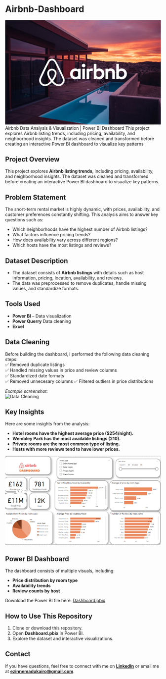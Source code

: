 # Airbnb-Dashboard
![AirBnb](image-airbnb.jpg) 
 Airbnb Data Analysis &amp; Visualization | Power BI Dashboard This project explores Airbnb listing trends, including pricing, availability, and neighborhood insights. The dataset was cleaned and transformed before creating an interactive Power BI dashboard to visualize key patterns

## Project Overview  
This project explores **Airbnb listing trends**, including pricing, availability, and neighborhood insights. The dataset was cleaned and transformed before creating an interactive Power BI dashboard to visualize key patterns.

##  Problem Statement  
The short-term rental market is highly dynamic, with prices, availability, and customer preferences constantly shifting. This analysis aims to answer key questions such as:
- Which neighborhoods have the highest number of Airbnb listings?
- What factors influence pricing trends?
- How does availability vary across different regions?
- Which hosts have the most listings and reviews?

## Dataset Description  
- The dataset consists of **Airbnb listings** with details such as host information, pricing, location, availability, and reviews.
- The data was preprocessed to remove duplicates, handle missing values, and standardize formats.

## Tools Used  
- **Power BI** – Data visualization
- **Power Querry** Data cleaning
- **Excel** 
  

## Data Cleaning 
Before building the dashboard, I performed the following data cleaning steps:  
✅ Removed duplicate listings  
✅ Handled missing values in price and review columns  
✅ Standardized date formats  
✅ Removed unnecesary columns
✅ Filtered outliers in price distributions  

*Example screenshot:*  
![Data Cleaning](images/data_cleaning.png)  

## Key Insights 
Here are some insights from the analysis:  
- **Hotel rooms have the highest average price ($254/night).**  
- **Wembley Park has the most available listings (210).**  
- **Private rooms are the most common type of listing.**  
- **Hosts with more reviews tend to have lower prices.**  
  
![Insights](airbnb.png)  

## Power BI Dashboard   
The dashboard consists of multiple visuals, including:  
- **Price distribution by room type**  
- **Availability trends**  
- **Review counts by host**  

Download the Power BI file here: [Dashboard.pbix](AirBNB.pbix)  

## How to Use This Repository   
1. Clone or download this repository.  
2. Open **Dashboard.pbix** in Power BI.  
3. Explore the dataset and interactive visualizations.  

## Contact   
If you have questions, feel free to connect with me on **[LinkedIn](https://www.linkedin.com/in/ezinneesther/)** or email me at **ezinnemadukairo@gmail.com**.  
